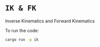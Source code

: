# `IK & FK`

Inverse Kinematics and Forward Kinematics

To run the code:
```bash
cargo run -p ik
```
